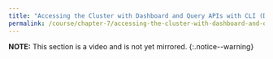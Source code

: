```yaml
---
title: "Accessing the Cluster with Dashboard and Query APIs with CLI (Demo)"
permalink: /course/chapter-7/accessing-the-cluster-with-dashboard-and-query-apis-with-cli-demo
---
```

**NOTE:** This section is a video and is not yet mirrored.
{:.notice--warning}